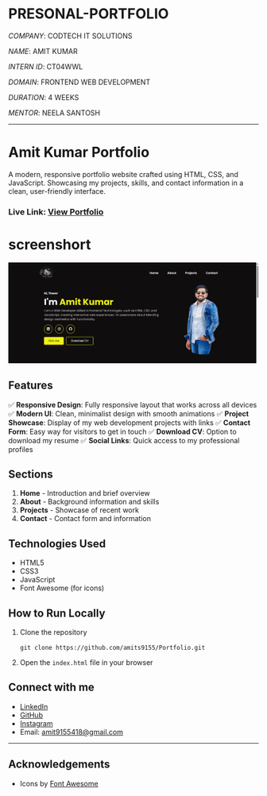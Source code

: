 # PRESONAL-PORTFOLIO
*COMPANY*: CODTECH IT SOLUTIONS

*NAME*: AMIT KUMAR

*INTERN ID*: CT04WWL

*DOMAIN*: FRONTEND WEB DEVELOPMENT

*DURATION*: 4 WEEKS 

*MENTOR*: NEELA SANTOSH

***********************************************************************************************************************************************


# Amit Kumar Portfolio

A modern, responsive portfolio website crafted using HTML, CSS, and JavaScript. Showcasing my projects, skills, and contact information in a clean, user-friendly interface.

### Live Link: [View Portfolio](https://github.com/amits9155/Portfolio)
# screenshort
![portfolio homepage](https://github.com/amits9155/PRESONAL-PORTFOLIO-WEBPAGE/blob/0ef1b7654e5b431fdaf3f7670a2036194376ab6a/assets/img/Screenshot%202025-03-30%20125641.png)
## Features

✅ **Responsive Design**: Fully responsive layout that works across all devices
✅ **Modern UI**: Clean, minimalist design with smooth animations
✅ **Project Showcase**: Display of my web development projects with links
✅ **Contact Form**: Easy way for visitors to get in touch
✅ **Download CV**: Option to download my resume
✅ **Social Links**: Quick access to my professional profiles

## Sections

1. **Home** - Introduction and brief overview
2. **About** - Background information and skills
3. **Projects** - Showcase of recent work
4. **Contact** - Contact form and information

## Technologies Used

- HTML5
- CSS3
- JavaScript
- Font Awesome (for icons)

## How to Run Locally

1. Clone the repository
   ```
   git clone https://github.com/amits9155/Portfolio.git
   ```
2. Open the `index.html` file in your browser

## Connect with me

- [LinkedIn](https://www.linkedin.com/in/amit-kumar-9b0358291/)
- [GitHub](https://github.com/amits9155)
- [Instagram](https://www.instagram.com/amitsinghsarkar3311/)
- Email: amit9155418@gmail.com

---

## Acknowledgements

- Icons by [Font Awesome](https://fontawesome.com/)

